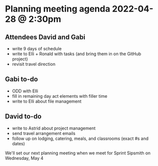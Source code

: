 # Planning meeting agenda 2022-04-28 @ 2:30pm
## Attendees David and Gabi
- write 9 days of schedule
- write to Elli + Ronald with tasks (and bring them in on the GitHub project)
- revisit travel direction

## Gabi to-do
- ODD with Elli
- fill in remaining day act elements with filler time
- write to Elli about file management

## David to-do
- write to Astrid about project management
- send travel arrangement emails
- follow up on lodging, catering, meals, and classrooms (exact #s and dates)

We'll set our next planning meeting when we meet for Sprint Sipsmith on Wednesday, May 4